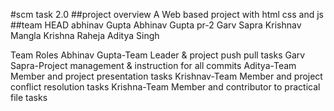 #scm task 2.0
##project overview
A Web based project with html css and js
##team
HEAD
abhinav Gupta
Abhinav Gupta
pr-2
Garv Sapra
Krishnav Mangla
Krishna Raheja
Aditya Singh

Team Roles
Abhinav Gupta-Team Leader & project push pull tasks 
Garv Sapra-Project management & instruction for all commits
Aditya-Team Member and project presentation tasks
Krishnav-Team Member and project conflict resolution tasks
Krishna-Team Member and contributor to practical file tasks